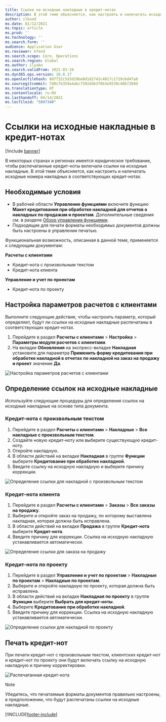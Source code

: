 ```yaml
---
title: Ссылки на исходные накладные в кредит-нотах
description: В этой теме объясняется, как настроить и напечатать исходные номера накладных в соответствующих кредит-нотах.
author: ilkond
ms.date: 01/12/2021
ms.topic: article
ms.prod: ''
ms.technology: ''
ms.search.form: ''
audience: Application User
ms.reviewer: kfend
ms.search.scope: Core, Operations
ms.search.region: Global
ms.author: ilyako
ms.search.validFrom: 2021-03-19
ms.dyn365.ops.version: 10.0.17
ms.openlocfilehash: 8d7f32c5d3d29be8d1d2742c4017c1719cbd47a8
ms.sourcegitcommit: 7d0cfb359a4abc7392ddb3f0b3e9539c40b7204d
ms.translationtype: HT
ms.contentlocale: ru-RU
ms.lasthandoff: 04/14/2021
ms.locfileid: "5897340"
---
```

# <a name="references-to-original-invoices-in-credit-notes"></a>Ссылки на исходные накладные в кредит-нотах

[!include [banner](../includes/banner.md)]


В некоторых странах и регионах имеется юридическое требование, чтобы распечатанные кредит-ноты включали ссылки на исходные накладные. В этой теме объясняется, как настроить и напечатать исходные номера накладных в соответствующих кредит-нотах.

## <a name="prerequisites"></a>Необходимые условия

- В рабочей области **Управление функциями** включите функцию **Макет кредитования при обработке накладной для отчетов о накладных по продажам и проектам**. Дополнительные сведения см. в разделе [Обзор управления функциями](../../fin-ops-core/fin-ops/get-started/feature-management/feature-management-overview.md).
- Подходящие для печати форматы необходимых документов должны быть настроены в управлении печатью.

Функциональная возможность, описанная в данной теме, применяется к следующим документам:

**Расчеты с клиентами**

- Кредит-нота с произвольным текстом
- Кредит-нота клиента

**Управление и учет по проектам**

- Кредит-нота по проекту

## <a name="configure-accounts-receivable-parameters"></a>Настройка параметров расчетов с клиентами

Выполните следующие действия, чтобы настроить параметр, который определяет, будут ли ссылки на исходные накладные распечатаны в соответствующих кредит-нотах.

1. Перейдите в раздел **Расчеты с клиентами** \> **Настройка** \> **Параметры модуля расчетов с клиентами**.
2. На вкладке **Обновления** на экспресс-вкладке **Накладная** установите для параметра **Применить форму кредитования при обработке накладной в отчетах по накладной на заказ на продажу и проект** значение **Да**.

![Настройка параметров расчетов с клиентами](media/original-invoice-number-in-credit-note.jpg)

## <a name="define-references-to-original-invoices"></a>Определение ссылок на исходные накладные

Используйте следующие процедуры для определения ссылок на исходные накладные на основе типа документа.

### <a name="free-text-credit-note"></a>Кредит-нота с произвольным текстом

1. Перейдите в раздел **Расчеты с клиентами** \> **Накладные** \> **Все накладные с произвольным текстом**.
2. Создайте новую кредит-ноту или выберите существующую кредит-ноту.
3. Откройте накладную.
4. В области действий на вкладке **Накладная** в группе **Функции** выберите **Кредитование при обработке накладной**.
5. Введите ссылку на исходную накладную и выберите причину коррекции.

![Определение ссылки для накладной с произвольным текстом](media/reference-original-invoice-FTI.jpg)

### <a name="customer-credit-note"></a>Кредит-нота клиента

1. Перейдите в раздел **Расчеты с клиентами** \> **Заказы** \> **Все заказы на продажу**.
2. Выберите и откройте заказ на продажу, по которому выставлена накладная, которая должна быть исправлена.
3. В области действий на вкладке **Продажа** в группе **Кредит-нота** выберите **Кредит-нота**.
4. Введите причину для коррекции. Ссылка на исходную накладную устанавливается автоматически.

![Определение ссылки для заказа на продажу](media/reference-original-invoice-SO.jpg)

### <a name="project-credit-note"></a>Кредит-нота по проекту

1. Перейдите в раздел **Управление и учет по проектам** \> **Накладные по проектам** \> **Накладные по проектам**.
2. Выберите и откройте накладную по проекту, которая должна быть исправлена.
3. В области действий на вкладке **Накладная по проекту** в группе **Функции** выберите **Выбрать для кредит-ноты**.
4. Выберите **Кредитование при обработке накладной**.
5. Введите причину для коррекции. Ссылка на исходную накладную устанавливается автоматически.

![Определение ссылки для накладной по проекту](media/reference-original-invoice-project.jpg)

## <a name="printing-credit-notes"></a>Печать кредит-нот

При печати кредит-нот с произвольным текстом, клиентских кредит-нот и кредит-нот по проекту они будут включать ссылку на исходную накладную и причину корректировки.

![Распечатанная кредит-нота](media/credit-note-FTI.jpg)

> [!NOTE]
> Убедитесь, что печатаемые форматы документов правильно настроены, в предположении, что будут распечатаны ссылки на исходные накладные.


[!INCLUDE[footer-include](../../includes/footer-banner.md)]